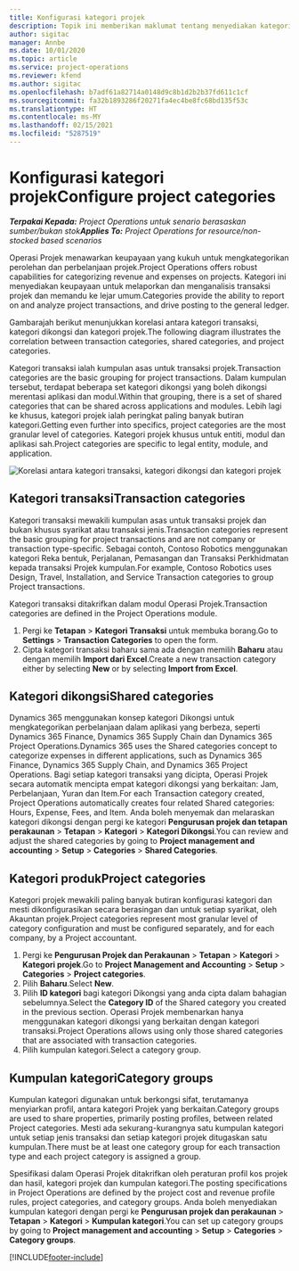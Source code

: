 ```yaml
---
title: Konfigurasi kategori projek
description: Topik ini memberikan maklumat tentang menyediakan kategori projek.
author: sigitac
manager: Annbe
ms.date: 10/01/2020
ms.topic: article
ms.service: project-operations
ms.reviewer: kfend
ms.author: sigitac
ms.openlocfilehash: b7adf61a82714a0148d9c8b1d2b2b37fd611c1cf
ms.sourcegitcommit: fa32b1893286f20271fa4ec4be8fc68bd135f53c
ms.translationtype: HT
ms.contentlocale: ms-MY
ms.lasthandoff: 02/15/2021
ms.locfileid: "5287519"
---
```

# <a name="configure-project-categories"></a><span data-ttu-id="40c20-103">Konfigurasi kategori projek</span><span class="sxs-lookup"><span data-stu-id="40c20-103">Configure project categories</span></span>

<span data-ttu-id="40c20-104">_**Terpakai Kepada:** Project Operations untuk senario berasaskan sumber/bukan stok_</span><span class="sxs-lookup"><span data-stu-id="40c20-104">_**Applies To:** Project Operations for resource/non-stocked based scenarios_</span></span>

<span data-ttu-id="40c20-105">Operasi Projek menawarkan keupayaan yang kukuh untuk mengkategorikan perolehan dan perbelanjaan projek.</span><span class="sxs-lookup"><span data-stu-id="40c20-105">Project Operations offers robust capabilities for categorizing revenue and expenses on projects.</span></span> <span data-ttu-id="40c20-106">Kategori ini menyediakan keupayaan untuk melaporkan dan menganalisis transaksi projek dan memandu ke lejar umum.</span><span class="sxs-lookup"><span data-stu-id="40c20-106">Categories provide the ability to report on and analyze project transactions, and drive posting to the general ledger.</span></span>

<span data-ttu-id="40c20-107">Gambarajah berikut menunjukkan korelasi antara kategori transaksi, kategori dikongsi dan kategori projek.</span><span class="sxs-lookup"><span data-stu-id="40c20-107">The following diagram illustrates the correlation between transaction categories, shared categories, and project categories.</span></span> 

<span data-ttu-id="40c20-108">Kategori transaksi ialah kumpulan asas untuk transaksi projek.</span><span class="sxs-lookup"><span data-stu-id="40c20-108">Transaction categories are the basic grouping for project transactions.</span></span> <span data-ttu-id="40c20-109">Dalam kumpulan tersebut, terdapat beberapa set kategori dikongsi yang boleh dikongsi merentasi aplikasi dan modul.</span><span class="sxs-lookup"><span data-stu-id="40c20-109">Within that grouping, there is a set of shared categories that can be shared across applications and modules.</span></span> <span data-ttu-id="40c20-110">Lebih lagi ke khusus, kategori projek ialah peringkat paling banyak butiran kategori.</span><span class="sxs-lookup"><span data-stu-id="40c20-110">Getting even further into specifics, project categories are the most granular level of categories.</span></span> <span data-ttu-id="40c20-111">Kategori projek khusus untuk entiti, modul dan aplikasi sah.</span><span class="sxs-lookup"><span data-stu-id="40c20-111">Project categories are specific to legal entity, module, and application.</span></span>

![Korelasi antara kategori transaksi, kategori dikongsi dan kategori projek](media/project-categories.png)

## <a name="transaction-categories"></a><span data-ttu-id="40c20-113">Kategori transaksi</span><span class="sxs-lookup"><span data-stu-id="40c20-113">Transaction categories</span></span>

<span data-ttu-id="40c20-114">Kategori transaksi mewakili kumpulan asas untuk transaksi projek dan bukan khusus syarikat atau transaksi jenis.</span><span class="sxs-lookup"><span data-stu-id="40c20-114">Transaction categories represent the basic grouping for project transactions and are not company or transaction type-specific.</span></span> <span data-ttu-id="40c20-115">Sebagai contoh, Contoso Robotics menggunakan kategori Reka bentuk, Perjalanan, Pemasangan dan Transaksi Perkhidmatan kepada transaksi Projek kumpulan.</span><span class="sxs-lookup"><span data-stu-id="40c20-115">For example, Contoso Robotics uses Design, Travel, Installation, and Service Transaction categories to group Project transactions.</span></span>

<span data-ttu-id="40c20-116">Kategori transaksi ditakrifkan dalam modul Operasi Projek.</span><span class="sxs-lookup"><span data-stu-id="40c20-116">Transaction categories are defined in the Project Operations module.</span></span> 
1. <span data-ttu-id="40c20-117">Pergi ke **Tetapan** \> **Kategori Transaksi** untuk membuka borang.</span><span class="sxs-lookup"><span data-stu-id="40c20-117">Go to **Settings** \> **Transaction Categories** to open the form.</span></span> 
2. <span data-ttu-id="40c20-118">Cipta kategori transaksi baharu sama ada dengan memilih **Baharu** atau dengan memilih **Import dari Excel**.</span><span class="sxs-lookup"><span data-stu-id="40c20-118">Create a new transaction category either by selecting **New** or by selecting **Import from Excel**.</span></span>

## <a name="shared-categories"></a><span data-ttu-id="40c20-119">Kategori dikongsi</span><span class="sxs-lookup"><span data-stu-id="40c20-119">Shared categories</span></span>

<span data-ttu-id="40c20-120">Dynamics 365 menggunakan konsep kategori Dikongsi untuk mengkategorikan perbelanjaan dalam aplikasi yang berbeza, seperti Dynamics 365 Finance, Dynamics 365 Supply Chain dan Dynamics 365 Project Operations.</span><span class="sxs-lookup"><span data-stu-id="40c20-120">Dynamics 365 uses the Shared categories concept to categorize expenses in different applications, such as Dynamics 365 Finance, Dynamics 365 Supply Chain, and Dynamics 365 Project Operations.</span></span> <span data-ttu-id="40c20-121">Bagi setiap kategori transaksi yang dicipta, Operasi Projek secara automatik mencipta empat kategori dikongsi yang berkaitan: Jam, Perbelanjaan, Yuran dan Item.</span><span class="sxs-lookup"><span data-stu-id="40c20-121">For each Transaction category created, Project Operations automatically creates four related Shared categories: Hours, Expense, Fees, and Item.</span></span> <span data-ttu-id="40c20-122">Anda boleh menyemak dan melaraskan kategori dikongsi dengan pergi ke kategori **Pengurusan projek dan tetapan perakaunan** \> **Tetapan** \> **Kategori** \> **Kategori Dikongsi**.</span><span class="sxs-lookup"><span data-stu-id="40c20-122">You can review and adjust the shared categories by going to **Project management and accounting** \> **Setup** \> **Categories** \> **Shared Categories**.</span></span>

## <a name="project-categories"></a><span data-ttu-id="40c20-123">Kategori produk</span><span class="sxs-lookup"><span data-stu-id="40c20-123">Project categories</span></span>

<span data-ttu-id="40c20-124">Kategori projek mewakili paling banyak butiran konfigurasi kategori dan mesti dikonfigurasikan secara berasingan dan untuk setiap syarikat, oleh Akauntan projek.</span><span class="sxs-lookup"><span data-stu-id="40c20-124">Project categories represent most granular level of category configuration and must be configured separately, and for each company, by a Project accountant.</span></span>

1. <span data-ttu-id="40c20-125">Pergi ke **Pengurusan Projek dan Perakaunan** \> **Tetapan** \> **Kategori** \> **Kategori projek**.</span><span class="sxs-lookup"><span data-stu-id="40c20-125">Go to **Project Management and Accounting** \> **Setup** \> **Categories** \> **Project categories**.</span></span>
2. <span data-ttu-id="40c20-126">Pilih **Baharu**.</span><span class="sxs-lookup"><span data-stu-id="40c20-126">Select **New**.</span></span>
3. <span data-ttu-id="40c20-127">Pilih **ID kategori** bagi kategori Dikongsi yang anda cipta dalam bahagian sebelumnya.</span><span class="sxs-lookup"><span data-stu-id="40c20-127">Select the **Category ID** of the Shared category you created in the previous section.</span></span> <span data-ttu-id="40c20-128">Operasi Projek membenarkan hanya menggunakan kategori dikongsi yang berkaitan dengan kategori transaksi.</span><span class="sxs-lookup"><span data-stu-id="40c20-128">Project Operations allows using only those shared categories that are associated with transaction categories.</span></span>
4. <span data-ttu-id="40c20-129">Pilih kumpulan kategori.</span><span class="sxs-lookup"><span data-stu-id="40c20-129">Select a category group.</span></span>

## <a name="category-groups"></a><span data-ttu-id="40c20-130">Kumpulan kategori</span><span class="sxs-lookup"><span data-stu-id="40c20-130">Category groups</span></span>

<span data-ttu-id="40c20-131">Kumpulan kategori digunakan untuk berkongsi sifat, terutamanya menyiarkan profil, antara kategori Projek yang berkaitan.</span><span class="sxs-lookup"><span data-stu-id="40c20-131">Category groups are used to share properties, primarily posting profiles, between related Project categories.</span></span> <span data-ttu-id="40c20-132">Mesti ada sekurang-kurangnya satu kumpulan kategori untuk setiap jenis transaksi dan setiap kategori projek ditugaskan satu kumpulan.</span><span class="sxs-lookup"><span data-stu-id="40c20-132">There must be at least one category group for each transaction type and each project category is assigned a group.</span></span>

<span data-ttu-id="40c20-133">Spesifikasi dalam Operasi Projek ditakrifkan oleh peraturan profil kos projek dan hasil, kategori projek dan kumpulan kategori.</span><span class="sxs-lookup"><span data-stu-id="40c20-133">The posting specifications in Project Operations are defined by the project cost and revenue profile rules, project categories, and category groups.</span></span> <span data-ttu-id="40c20-134">Anda boleh menyediakan kumpulan kategori dengan pergi ke **Pengurusan projek dan perakaunan** \> **Tetapan** \> **Kategori** \> **Kumpulan kategori**.</span><span class="sxs-lookup"><span data-stu-id="40c20-134">You can set up category groups by going to **Project management and accounting** \> **Setup** \> **Categories** \> **Category groups**.</span></span>


[!INCLUDE[footer-include](../includes/footer-banner.md)]
